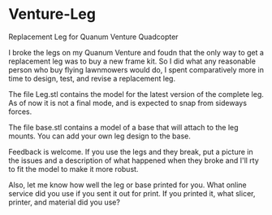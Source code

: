 # Venture-Leg
Replacement Leg for Quanum Venture Quadcopter

I broke the legs on my Quanum Venture and foudn that the only way to get a replacement leg was to buy a new frame kit. So I did what any reasonable person who buy flying lawnmowers would do, I spent comparatively more in time to design, test, and revise a replacement leg.

The file Leg.stl contains the model for the latest version of the complete leg. As of now it is not a final mode, and is expected to snap from sideways forces.

The file base.stl contains a model of a base that will attach to the leg mounts. You can add your own leg design to the base.


Feedback is welcome.  If you use the legs and they break, put a picture in the issues and a description of what happened when they broke and I'll rty to fit the model to make it more robust.

Also, let me know how well the leg or base printed for you. What online service did you use if you sent it out for print. If you printed it, what slicer, printer, and material did you use?  
